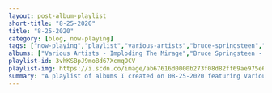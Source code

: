```yaml
---
layout: post-album-playlist
short-title: "8-25-2020"
title: "8-25-2020"
category: [blog, now-playing]
tags: ["now-playing","playlist","various-artists","bruce-springsteen","various-artists"]
albums: ["Various Artists - Imploding The Mirage","Bruce Springsteen - Born To Run","Various Artists - Zeno Mountain EP"]
playlist-id: 3vhKSBpJ9moBd67XcmqOCV
playlist-img: https://i.scdn.co/image/ab67616d0000b273f08d82ff69ae975e6e5f395e
summary: "A playlist of albums I created on 08-25-2020 featuring Various Artists, Bruce Springsteen, and Various Artists"
---
```

